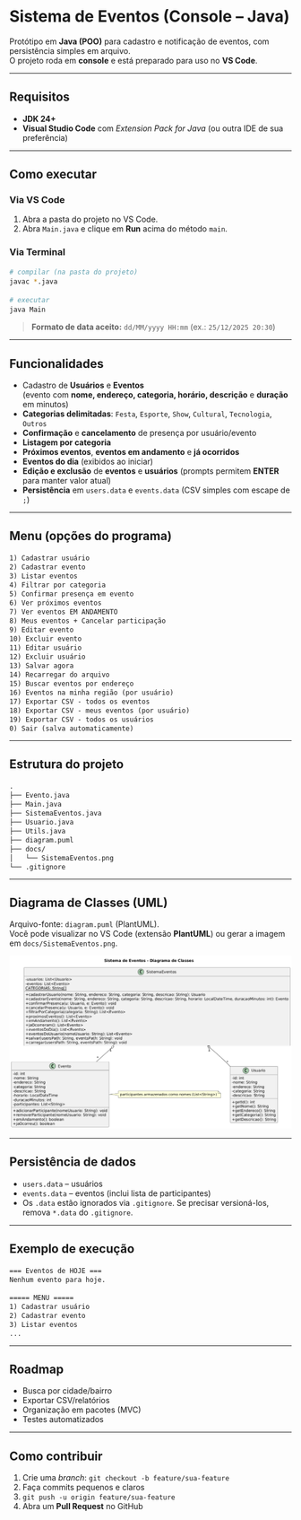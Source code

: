 # Sistema de Eventos (Console – Java)

Protótipo em **Java (POO)** para cadastro e notificação de eventos, com persistência simples em arquivo.  
O projeto roda em **console** e está preparado para uso no **VS Code**.

---

## Requisitos
- **JDK 24+**
- **Visual Studio Code** com *Extension Pack for Java* (ou outra IDE de sua preferência)

---

## Como executar

### Via VS Code
1. Abra a pasta do projeto no VS Code.
2. Abra `Main.java` e clique em **Run** acima do método `main`.

### Via Terminal
```bash
# compilar (na pasta do projeto)
javac *.java

# executar
java Main
```

> **Formato de data aceito:** `dd/MM/yyyy HH:mm` (ex.: `25/12/2025 20:30`)

---

## Funcionalidades
- Cadastro de **Usuários** e **Eventos**  
  (evento com **nome, endereço, categoria, horário, descrição** e **duração** em minutos)
- **Categorias delimitadas**: `Festa`, `Esporte`, `Show`, `Cultural`, `Tecnologia`, `Outros`
- **Confirmação** e **cancelamento** de presença por usuário/evento
- **Listagem por categoria**
- **Próximos eventos**, **eventos em andamento** e **já ocorridos**
- **Eventos do dia** (exibidos ao iniciar)
- **Edição e exclusão** de **eventos** e **usuários** (prompts permitem **ENTER** para manter valor atual)
- **Persistência** em `users.data` e `events.data` (CSV simples com escape de `;`)

---

## Menu (opções do programa)
```
1) Cadastrar usuário
2) Cadastrar evento
3) Listar eventos
4) Filtrar por categoria
5) Confirmar presença em evento
6) Ver próximos eventos
7) Ver eventos EM ANDAMENTO
8) Meus eventos + Cancelar participação
9) Editar evento
10) Excluir evento
11) Editar usuário
12) Excluir usuário
13) Salvar agora
14) Recarregar do arquivo
15) Buscar eventos por endereço
16) Eventos na minha região (por usuário)
17) Exportar CSV - todos os eventos
18) Exportar CSV - meus eventos (por usuário)
19) Exportar CSV - todos os usuários
0) Sair (salva automaticamente)
```

---

## Estrutura do projeto
```
.
├── Evento.java
├── Main.java
├── SistemaEventos.java
├── Usuario.java
├── Utils.java
├── diagram.puml
├── docs/
│   └── SistemaEventos.png
└── .gitignore
```

---

## Diagrama de Classes (UML)
Arquivo-fonte: `diagram.puml` (PlantUML).  
Você pode visualizar no VS Code (extensão **PlantUML**) ou gerar a imagem em `docs/SistemaEventos.png`.

<p align="center">
  <img src="docs/SistemaEventos.png" alt="UML - Sistema de Eventos" width="900">
</p>

---

## Persistência de dados
- `users.data` – usuários  
- `events.data` – eventos (inclui lista de participantes)
- Os `.data` estão ignorados via `.gitignore`. Se precisar versioná-los, remova `*.data` do `.gitignore`.

---

## Exemplo de execução
```text
=== Eventos de HOJE ===
Nenhum evento para hoje.

===== MENU =====
1) Cadastrar usuário
2) Cadastrar evento
3) Listar eventos
...
```

---

## Roadmap
- Busca por cidade/bairro
- Exportar CSV/relatórios
- Organização em pacotes (MVC)
- Testes automatizados

---

## Como contribuir
1. Crie uma *branch*: `git checkout -b feature/sua-feature`
2. Faça commits pequenos e claros
3. `git push -u origin feature/sua-feature`
4. Abra um **Pull Request** no GitHub
